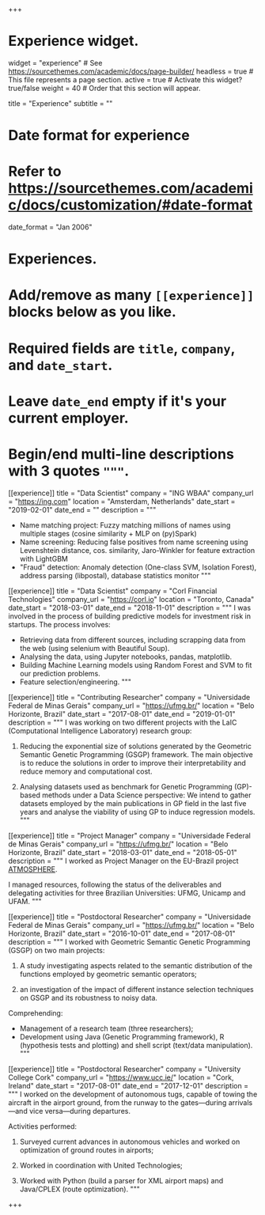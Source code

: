 +++
# Experience widget.
widget = "experience"  # See https://sourcethemes.com/academic/docs/page-builder/
headless = true  # This file represents a page section.
active = true  # Activate this widget? true/false
weight = 40  # Order that this section will appear.

title = "Experience"
subtitle = ""

# Date format for experience
#   Refer to https://sourcethemes.com/academic/docs/customization/#date-format
date_format = "Jan 2006"

# Experiences.
#   Add/remove as many `[[experience]]` blocks below as you like.
#   Required fields are `title`, `company`, and `date_start`.
#   Leave `date_end` empty if it's your current employer.
#   Begin/end multi-line descriptions with 3 quotes `"""`.
[[experience]]
  title = "Data Scientist"
  company = "ING WBAA"
  company_url = "https://ing.com"
  location = "Amsterdam, Netherlands"
  date_start = "2019-02-01"
  date_end = ""
  description = """
  - Name matching project: Fuzzy matching millions of names using multiple stages (cosine similarity + MLP on (py)Spark)
  - Name screening: Reducing false positives from name screening using Levenshtein distance, cos. similarity, Jaro-Winkler for feature extraction with LightGBM
  - "Fraud" detection: Anomaly detection (One-class SVM, Isolation Forest), address parsing (libpostal), database statistics monitor
  """

[[experience]]
  title = "Data Scientist"
  company = "Corl Financial Technologies"
  company_url = "https://corl.io"
  location = "Toronto, Canada"
  date_start = "2018-03-01"
  date_end = "2018-11-01"
  description = """
  I was involved in the process of building predictive models for investment risk in startups. The process involves:
  - Retrieving data from different sources, including scrapping data from the web (using selenium with Beautiful Soup).
  - Analysing the data, using Jupyter notebooks, pandas, matplotlib.
  - Building Machine Learning models using Random Forest and SVM to fit our prediction problems.
  - Feature selection/engineering.
  """

[[experience]]
  title = "Contributing Researcher"
  company = "Universidade Federal de Minas Gerais"
  company_url = "https://ufmg.br/"
  location = "Belo Horizonte, Brazil"
  date_start = "2017-08-01"
  date_end = "2019-01-01"
  description = """
  I was working on two different projects with the LaIC (Computational Intelligence Laboratory) research group:

  1. Reducing the exponential size of solutions generated by the Geometric Semantic Genetic Programming (GSGP) framework. The main objective is to reduce the solutions in order to improve their interpretability and reduce memory and computational cost.

  2. Analysing datasets used as benchmark for Genetic Programming (GP)-based methods under a Data Science perspective: We intend to gather datasets employed by the main publications in GP field in the last five years and analyse the viability of using GP to induce regression models.
  """

[[experience]]
  title = "Project Manager"
  company = "Universidade Federal de Minas Gerais"
  company_url = "https://ufmg.br/"
  location = "Belo Horizonte, Brazil"
  date_start = "2018-03-01"
  date_end = "2018-05-01"
  description = """
  I worked as Project Manager on the EU-Brazil project [ATMOSPHERE](https://www.atmosphere-eubrazil.eu/).

  I managed resources, following the status of the deliverables and delegating activities for three Brazilian Universities: UFMG, Unicamp and UFAM.
  """

[[experience]]
  title = "Postdoctoral Researcher"
  company = "Universidade Federal de Minas Gerais"
  company_url = "https://ufmg.br/"
  location = "Belo Horizonte, Brazil"
  date_start = "2016-10-01"
  date_end = "2017-08-01"
  description = """
  I worked with Geometric Semantic Genetic Programming (GSGP) on two main projects:

  1. A study investigating aspects related to the semantic distribution of the functions employed by geometric semantic operators;

  2. an investigation of the impact of different instance selection techniques on GSGP and its robustness to noisy data.

  Comprehending:
  - Management of a research team (three researchers);
  - Development using Java (Genetic Programming framework), R (hypothesis tests and plotting) and shell script (text/data manipulation).
  """

[[experience]]
  title = "Postdoctoral Researcher"
  company = "University College Cork"
  company_url = "https://www.ucc.ie/"
  location = "Cork, Ireland"
  date_start = "2017-08-01"
  date_end = "2017-12-01"
  description = """
  I worked on the development of autonomous tugs, capable of towing the aircraft in the airport ground, from the runway to the gates—during arrivals—and vice versa—during departures.

  Activities performed:
  1. Surveyed current advances in autonomous vehicles and worked on optimization of ground routes in airports;

  2. Worked in coordination with United Technologies;

  3. Worked with Python (build a parser for XML airport maps) and Java/CPLEX (route optimization).
  """

+++
